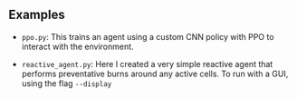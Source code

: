 ## Examples

- `ppo.py`: This trains an agent using a custom CNN policy with PPO to interact with the environment.

- `reactive_agent.py`: Here I created a very simple reactive agent that performs preventative burns around any active cells. To run with a GUI, using the flag `--display`
